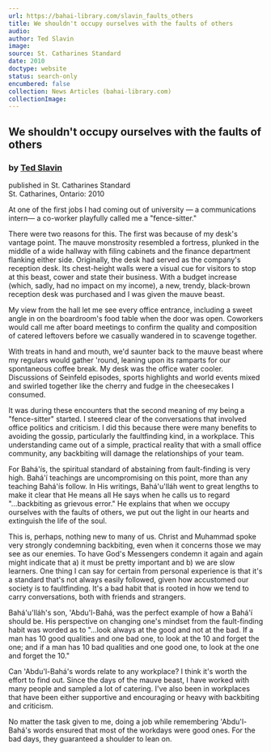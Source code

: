 ```yaml
---
url: https://bahai-library.com/slavin_faults_others
title: We shouldn't occupy ourselves with the faults of others
audio: 
author: Ted Slavin
image: 
source: St. Catharines Standard
date: 2010
doctype: website
status: search-only
encumbered: false
collection: News Articles (bahai-library.com)
collectionImage: 
---
```



## We shouldn't occupy ourselves with the faults of others

### by [Ted Slavin](https://bahai-library.com/author/Ted+Slavin)

published in St. Catharines Standard  
St. Catharines, Ontario: 2010


At one of the first jobs I had coming out of university — a communications intern— a co-worker playfully called me a "fence-sitter."  
  
There were two reasons for this. The first was because of my desk's vantage point. The mauve monstrosity resembled a fortress, plunked in the middle of a wide hallway with filing cabinets and the finance department flanking either side. Originally, the desk had served as the company's reception desk. Its chest-height walls were a visual cue for visitors to stop at this beast, cower and state their business. With a budget increase (which, sadly, had no impact on my income), a new, trendy, black-brown reception desk was purchased and I was given the mauve beast.  
  
My view from the hall let me see every office entrance, including a sweet angle in on the boardroom's food table when the door was open. Coworkers would call me after board meetings to confirm the quality and composition of catered leftovers before we casually wandered in to scavenge together.  
  
With treats in hand and mouth, we'd saunter back to the mauve beast where my regulars would gather 'round, leaning upon its ramparts for our spontaneous coffee break. My desk was the office water cooler. Discussions of Seinfeld episodes, sports highlights and world events mixed and swirled together like the cherry and fudge in the cheesecakes I consumed.  
  
It was during these encounters that the second meaning of my being a "fence-sitter" started. I steered clear of the conversations that involved office politics and criticism. I did this because there were many benefits to avoiding the gossip, particularly the faultfinding kind, in a workplace. This understanding came out of a simple, practical reality that with a small office community, any backbiting will damage the relationships of your team.  
  
For Bahá'ís, the spiritual standard of abstaining from fault-finding is very high. Bahá'í teachings are uncompromising on this point, more than any teaching Bahá'ís follow. In His writings, Bahá'u'lláh went to great lengths to make it clear that He means all He says when he calls us to regard "...backbiting as grievous error." He explains that when we occupy ourselves with the faults of others, we put out the light in our hearts and extinguish the life of the soul.  
  
This is, perhaps, nothing new to many of us. Christ and Muhammad spoke very strongly condemning backbiting, even when it concerns those we may see as our enemies. To have God's Messengers condemn it again and again might indicate that a) it must be pretty important and b) we are slow learners. One thing I can say for certain from personal experience is that it's a standard that's not always easily followed, given how accustomed our society is to faultfinding. It's a bad habit that is rooted in how we tend to carry conversations, both with friends and strangers.  
  
Bahá'u'lláh's son, 'Abdu'l-Bahá, was the perfect example of how a Bahá'í should be. His perspective on changing one's mindset from the fault-finding habit was worded as to "...look always at the good and not at the bad. If a man has 10 good qualities and one bad one, to look at the 10 and forget the one; and if a man has 10 bad qualities and one good one, to look at the one and forget the 10."  
  
Can 'Abdu'l-Bahá's words relate to any workplace? I think it's worth the effort to find out. Since the days of the mauve beast, I have worked with many people and sampled a lot of catering. I've also been in workplaces that have been either supportive and encouraging or heavy with backbiting and criticism.  
  
No matter the task given to me, doing a job while remembering 'Abdu'l-Bahá's words ensured that most of the workdays were good ones. For the bad days, they guaranteed a shoulder to lean on.